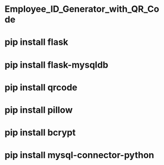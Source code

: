 # Employee_ID_Generator_with_QR_Code
# pip install flask
# pip install flask-mysqldb
# pip install qrcode
# pip install pillow
# pip install bcrypt
# pip install mysql-connector-python
